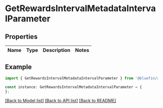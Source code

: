 # GetRewardsIntervalMetadataIntervalParameter


## Properties

Name | Type | Description | Notes
------------ | ------------- | ------------- | -------------

## Example

```typescript
import { GetRewardsIntervalMetadataIntervalParameter } from '@bluefin/api-client';

const instance: GetRewardsIntervalMetadataIntervalParameter = {
};
```

[[Back to Model list]](../README.md#documentation-for-models) [[Back to API list]](../README.md#documentation-for-api-endpoints) [[Back to README]](../README.md)
